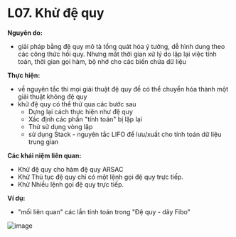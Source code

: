 
# L07. Khử đệ quy

**Nguyên do:**   
- giải pháp bằng đệ quy mô tả tổng quát hóa ý tưởng, dễ hình dung theo các công thức hồi quy. Nhưng mất thời gian xử lý do lặp lại việc tính toán, thời gian gọi hàm, bộ nhớ cho các biến chứa dữ liệu

**Thực hiện:**  
- về nguyên tắc thì mọi giải thuật đệ quy đề có thể chuyển hóa thành một giải thuật không đệ quy
- khử đệ quy có thể thử qua các bước sau
  - Dựng lại cách thực hiện như đệ quy
  - Xác định các phần "tính toán" bị lặp lại
  - Thử sử dụng vòng lặp
  - sử dụng Stack - nguyên tắc LIFO để lưu/xuất cho tính toán dữ liệu trung gian

**Các khái niệm liên quan:**  
- Khử đệ quy cho hàm đệ quy ARSAC
- Khử Thủ tục đệ quy chỉ có một lệnh gọi đệ quy trực tiếp.
- Khử Nhiều lệnh gọi đệ quy trực tiếp.


**Ví dụ:**  
- "mối liên quan" các lần tính toán trong "Đệ quy - dãy Fibo"  

![image](https://github.com/user-attachments/assets/639647c4-c1f8-47d6-8416-c1a60f31d0e1)

